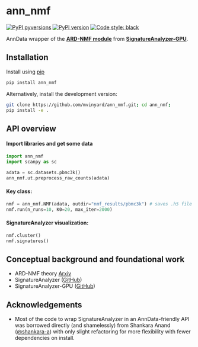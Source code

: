 # ann_nmf

[![PyPI pyversions](https://img.shields.io/pypi/pyversions/ann_nmf.svg)](https://pypi.python.org/pypi/ann_nmf/)
[![PyPI version](https://badge.fury.io/py/ann_nmf.svg)](https://badge.fury.io/py/ann_nmf)
[![Code style: black](https://img.shields.io/badge/code%20style-black-000000.svg)](https://github.com/psf/black)

AnnData wrapper of the [**ARD-NMF module**](https://github.com/broadinstitute/SignatureAnalyzer-GPU/blob/master/ARD_NMF.py) from [**SignatureAnalyzer-GPU**](https://github.com/broadinstitute/SignatureAnalyzer-GPU).

## Installation

Install using [pip](https://pypi.org/project/ann-nmf/)
```BASH
pip install ann_nmf
```

Alternatively, install the development version:
```BASH
git clone https://github.com/mvinyard/ann_nmf.git; cd ann_nmf;
pip install -e .
```

## API overview

#### Import libraries and get some data
```python
import ann_nmf
import scanpy as sc

adata = sc.datasets.pbmc3k()
ann_nmf.ut.preprocess_raw_counts(adata)
```

#### Key class:
```python
nmf = ann_nmf.NMF(adata, outdir="nmf_results/pbmc3k") # saves .h5 file
nmf.run(n_runs=10, K0=20, max_iter=2000)
```

#### SignatureAnalyzer visualization:
```python
nmf.cluster()
nmf.signatures()
```

## Conceptual background and foundational work

* ARD-NMF theory [Arxiv](https://arxiv.org/pdf/1111.6085.pdf)
* SignatureAnalyzer ([GitHub](https://github.com/getzlab/getzlab-SignatureAnalyzer))
* SignatureAnalyzer-GPU ([GitHub](https://github.com/broadinstitute/SignatureAnalyzer-GPU))

## Acknowledgements

* Most of the code to wrap SignatureAnalyzer in an AnnData-friendly API was borrowed directly (and shamelessly) from Shankara Anand ([@shankara-a](https://github.com/shankara-a)) with only slight refactoring for more flexibility with fewer dependencies on install.
